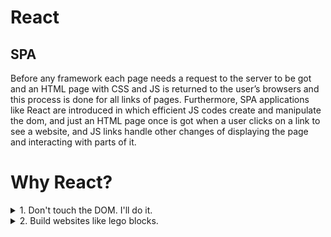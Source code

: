 # React
## SPA
Before any framework each page needs a request to the server to be got and an HTML page with CSS and JS is returned to the user’s browsers and this process is done for all links of pages. Furthermore, SPA applications like React are introduced in which efficient JS codes create and manipulate the dom, and just an HTML page once is got when a user clicks on a link to see a website, and JS links handle other changes of displaying the page and interacting with parts of it.
# Why React?
<details>
<summary> 1. Don't touch the DOM. I'll do it. </summary>
  
### .What is DOM?
DOM (document object model) is what the browser uses to display a web app and JS simply manipulates this DOM. 
### .Declarative vs Imperative
#### Imperative
Imperative programming is instructional and cares about the step-by-step process.
#### Declarative
Declarative programming is driven by the result and describing this end result rather than the step-by-step process of getting to the result.
### For example

```ruby
//Imperative 
function addArtistNameToBody() {
  const bodyTag = document.querySelector('body')
  const divTag = document.createElement('div')
  let h1Tag = document.createElement('h1')
  h1Tag.innerText = "Mitski"
  divTag.append(h1Tag)
  bodyTag.append(divTag)
}
```
```ruby
//Declarative
class Artist extends Component {
  render() {
    return(
      <div>
        <h1>{this.props.name}</h1>
      </div>)
  }
}
```

The first is a prime example of the imperative search as it lays out each step of how the search function works and how it got to the result. This really illustrates the HOW and gives discrete ‘instructions’ to get to the desired result. In contrast, the declarative example focuses on purely the result and describes what this result will look like.
##.Differences between Declarative programming and Imperative one in changing DOM
In fact, in Imperative programming, you should tell JS what should do step by step to change the DOM in order for showing what you want as a result of an action of the user. Still, by Declarative programming it is React that decides what changes should be done to show what you want. Moreover, you just need to declare what the final state is and it finds the best way to do so. 
```
> **Note**
> Changing DOM is a really expensive operation and React does it beneficially.
```
</details>
<details>

<summary> 2. Build websites like lego blocks.</summary>


### .Component Architecture
React has the idea of creating components for our web. Indeed, components are small and large parts of our app which are used to create our app. Generally, they are used in different sections of our project even in other projects. The point is that in React the components are simple JS functions which receive some data and inputs as props and return HTML inside of JS. In addition, components can be defined as functions or classes in React.
### Class component
```ruby
class Car extends React.Component {
  render() {
    return <h2>Hi, I am a Car!</h2>;
  }
}
```
```ruby
### Function Component
function Car() {
  return <h2>Hi, I am a Car!</h2>;
}
```



</details>
